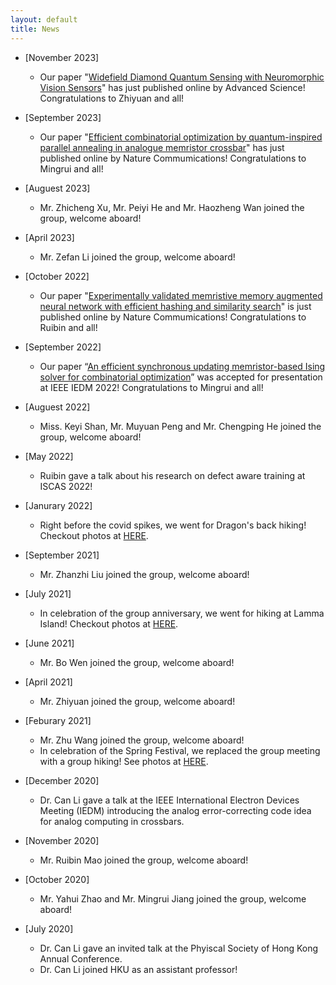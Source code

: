 ```yaml
---
layout: default
title: News
---
```

- [November 2023] 
  - Our paper "[Widefield Diamond Quantum Sensing with Neuromorphic Vision Sensors](https://onlinelibrary.wiley.com/doi/full/10.1002/advs.202304355)" has just published online by Advanced Science! Congratulations to Zhiyuan and all! 

- [September 2023] 
  - Our paper "[Efficient combinatorial optimization by quantum-inspired parallel annealing in analogue memristor crossbar](https://www.nature.com/articles/s41467-023-41647-2)" has just published online by Nature Commumications! Congratulations to Mingrui and all! 

- [Auguest 2023]
  - Mr. Zhicheng Xu, Mr. Peiyi He and Mr. Haozheng Wan joined the group, welcome aboard!

- [April 2023]
   - Mr. Zefan Li joined the group, welcome aboard!

- [October 2022]
  - Our paper "[Experimentally validated memristive memory augmented neural network with efficient hashing and similarity search](https://www.nature.com/articles/s41467-022-33629-7)" is just published online by Nature Commumications! Congratulations to Ruibin and all! 

- [September 2022]
  - Our paper “[An efficient synchronous updating memristor-based Ising solver for combinatorial optimization](https://ieeexplore.ieee.org/document/10019348)” was accepted for presentation at IEEE IEDM 2022! Congratulations to Mingrui and all!

- [Auguest 2022]
    - Miss. Keyi Shan, Mr. Muyuan Peng and Mr. Chengping He joined the group, welcome aboard!

- [May 2022]
    - Ruibin gave a talk about his research on defect aware training at ISCAS 2022!

- [Janurary 2022]
   - Right before the covid spikes, we went for Dragon's back hiking! Checkout photos at [HERE](/activities).
  
- [September 2021]
    - Mr. Zhanzhi Liu joined the group, welcome aboard!
- [July 2021]
    - In celebration of the group anniversary, we went for hiking at Lamma Island! Checkout photos at [HERE](/activities).
- [June 2021]
    - Mr. Bo Wen joined the group, welcome aboard!
- [April 2021]
    - Mr. Zhiyuan joined the group, welcome aboard!
- [Feburary 2021]
    - Mr. Zhu Wang joined the group, welcome aboard!
    - In celebration of the Spring Festival, we replaced the group meeting with a group hiking! See photos at [HERE](/activities).
- [December 2020]
    - Dr. Can Li gave a talk at the IEEE International Electron Devices Meeting (IEDM) introducing the analog error-correcting code idea for analog computing in crossbars. 
- [November 2020]
    - Mr. Ruibin Mao joined the group, welcome aboard!
- [October 2020]  
    - Mr. Yahui Zhao and Mr. Mingrui Jiang joined the group, welcome aboard!
- [July 2020]  
    - Dr. Can Li gave an invited talk at the Phyiscal Society of Hong Kong Annual Conference.
    - Dr. Can Li joined HKU as an assistant professor!
